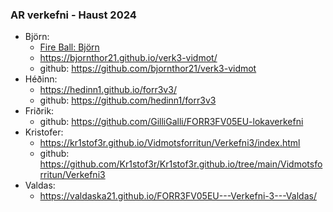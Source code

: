 ### AR verkefni - Haust 2024

- Björn:
  - [Fire Ball: Björn](https://github.com/bjornthor21/verk5-vidmot/blob/main/README.md)
  - https://bjornthor21.github.io/verk3-vidmot/
  - github: https://github.com/bjornthor21/verk3-vidmot
- Héðinn:
  - https://hedinn1.github.io/forr3v3/
  - github: https://github.com/hedinn1/forr3v3
- Friðrik:
  - github: https://github.com/GilliGalli/FORR3FV05EU-lokaverkefni
- Kristofer:
  - https://kr1stof3r.github.io/Vidmotsforritun/Verkefni3/index.html
  - github: https://github.com/Kr1stof3r/Kr1stof3r.github.io/tree/main/Vidmotsforritun/Verkefni3
- Valdas:
  - https://valdaska21.github.io/FORR3FV05EU---Verkefni-3---Valdas/


